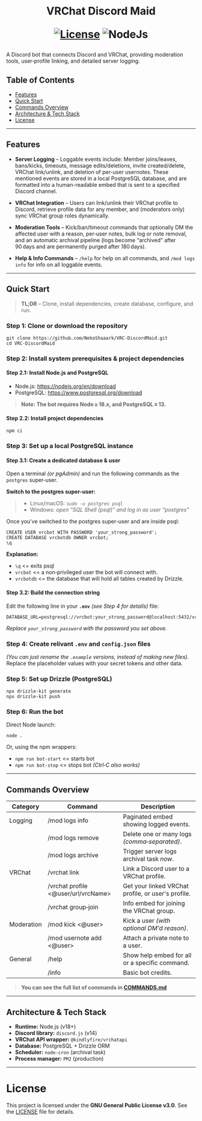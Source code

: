 <h1 align="center">VRChat Discord Maid<br/>
<div align="center">
   
   [![License]][license_url]
   ![NodeJs]

</div></h1>

A Discord bot that connects Discord and VRChat, providing moderation tools, user‑profile linking, and detailed server logging.

## Table of Contents
- [Features](#features)
- [Quick Start](#quick-start)
- [Commands Overview](#commands-overview)
- [Architecture & Tech Stack](#architecture--tech-stack)
- [License](#license)

---

## Features
- **Server Logging** – Loggable events include: Member joins/leaves, bans/kicks, timeouts, message edits/deletions, invite created/delete, VRChat link/unlink, and deletion of per-user usernotes. These mentioned events are stored in a local PostgreSQL database, and are formatted into a human-readable embed that is sent to a specified Discord channel.

- **VRChat Integration** – Users can link/unlink their VRChat profile to Discord, retrieve profile data for any member, and (moderators only) sync VRChat group roles dynamically.

- **Moderation Tools** – Kick/ban/timeout commands that optionally DM the affected user with a reason, per‑user notes, bulk log or note removal, and an automatic archival pipeline (logs become “archived” after 90 days and are permanently purged after 180 days).

- **Help & Info Commands** – `/help` for help on all commands, and `/mod logs info` for info on all loggable events.

---

## Quick Start
> **TL;DR** – Clone, install dependencies, create database, configure, and run.


### Step 1: Clone or download the repository
```
git clone https://github.com/NekoShaaark/VRC-DiscordMaid.git
cd VRC-DiscordMaid
```

### Step 2: Install system prerequisites & project dependencies
#### Step 2.1: Install Node.js and PostgreSQL
- Node.js: https://nodejs.org/en/download
- PostgreSQL: https://www.postgresql.org/download
> **Note: The bot requires Node ≥ 18.x, and PostgreSQL ≥ 13.**

#### Step 2.2: Install project dependencies
```
npm ci
```

### Step 3: Set up a local PostgreSQL instance
#### Step 3.1: Create a dedicated database & user
Open a terminal *(or pgAdmin)* and run the following commands as the `postgres` super‑user.

**Switch to the postgres super-user:**
> - Linux/macOS: *`sudo -u postgres psql`*
> - Windows: *open “SQL Shell (psql)” and log in as user “postgres”*

Once you've switched to the postgres super-user and are inside psql:
```
CREATE USER vrcbot WITH PASSWORD 'your_strong_password';
CREATE DATABASE vrcbotdb OWNER vrcbot;
\q
```

**Explanation:**
- `\q` <= exits psql
- `vrcbot` <= a non‑privileged user the bot will connect with.
- `vrcbotdb` <= the database that will hold all tables created by Drizzle.

#### Step 3.2: Build the connection string
Edit the following line in your **`.env`** *(see Step 4 for details)* file:
```
DATABASE_URL=postgresql://vrcbot:your_strong_password@localhost:5432/vrcbotdb
```
*Replace `your_strong_password` with the password you set above.*

### Step 4: Create relivant `.env` and `config.json` files
*(You can just rename the `.example` versions, instead of making new files).*\
Replace the placeholder values with your secret tokens and other data.

### Step 5: Set up Drizzle (PostgreSQL)
```
npx drizzle-kit generate
npx drizzle-kit push
```

### Step 6: Run the bot
Direct Node launch:
```
node . 
```
Or, using the npm wrappers:
- `npm run bot-start` <= starts bot
- `npm run bot-stop` <= stops bot *(Ctrl‑C also works)*

---

## Commands Overview
| Category   | Command                          | Description |
|------------|----------------------------------|-------------|
| Logging    | /mod logs info <eventType>               | Paginated embed showing logged events.
|            | /mod logs remove <logId>                 | Delete one or many logs *(comma‑separated)*.
|            | /mod logs archive                        | Trigger server logs archival task *now*.
| VRChat     | /vrchat link <url>                       | Link a Discord user to a VRChat profile.
|            | /vrchat profile <@user/url/vrcName>      | Get your linked VRChat profile, or user's profile.
|            | /vrchat group‑join                       | Info embed for joining the VRChat group.
| Moderation | /mod kick <@user> <reason>               | Kick a user *(with optional DM'd reason)*.
|            | /mod usernote add <@user> <note>         | Attach a private note to a user.
| General    | /help <command>                          | Show help embed for all or a specific command.
|            | /info                                    | Basic bot credits.

> **You can see the full list of commands in [COMMANDS.md](COMMANDS.md)**

---

## Architecture & Tech Stack
- **Runtime:** Node.js (v18+)
- **Discord library:** `discord.js` (v14)
- **VRChat API wrapper:** `@kindlyfire/vrchatapi`
- **Database:** PostgreSQL + Drizzle ORM
- **Scheduler:** `node-cron` (archival task)
- **Process manager:** `PM2` (production)

---

# License
This project is licensed under the **GNU General Public License v3.0**. See the [LICENSE](LICENSE) file for details.

[license_url]: https://www.gnu.org/licenses/gpl-3.0
[License]: https://img.shields.io/badge/License-GPLv3-blue.svg
[NodeJs]: https://img.shields.io/badge/Node.js-18%2B-success